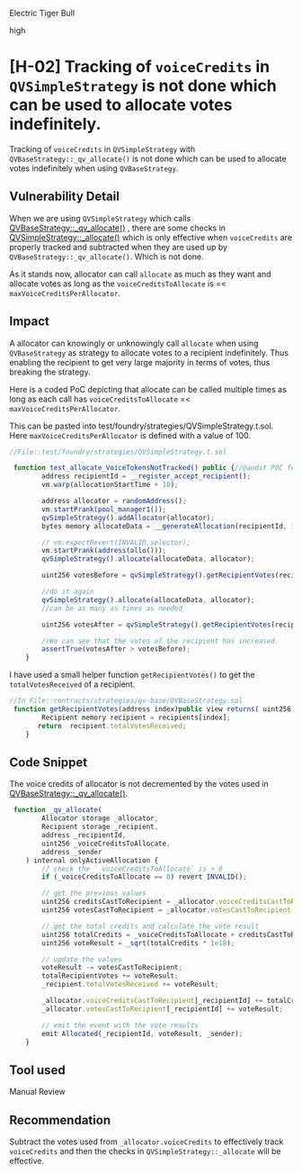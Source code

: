 Electric Tiger Bull

high

# [H-02] Tracking of `voiceCredits` in `QVSimpleStrategy` is not done which can be used to allocate votes indefinitely.

Tracking of `voiceCredits` in `QVSimpleStrategy` with `QVBaseStrategy::_qv_allocate()`  is not done  which can be used to allocate votes indefinitely when using `QVBaseStrategy`. 

## Vulnerability Detail

When we are using `QVSimpleStrategy`  which calls [QVBaseStrategy::_qv_allocate()](https://github.com/sherlock-audit/2023-09-Gitcoin/blob/6430c8004017e96ae2f5aac365bdefd0b6eeea72/allo-v2/contracts/strategies/qv-base/QVBaseStrategy.sol#L506C4-L534C6) , there are some checks in [QVSimpleStrategy::_allocate()]() which is only effective when `voiceCredits` are properly tracked and subtracted when they are used up by `QVBaseStrategy::_qv_allocate()`. Which is not done.

As it stands now, allocator can call `allocate` as much as they want and allocate votes as long as the `voiceCreditsToAllocate` is =< `maxVoiceCreditsPerAllocator`.

## Impact

A allocator can knowingly or unknowingly call `allocate` when using `QVBaseStrategy` as strategy to allocate votes to a recipient indefinitely. Thus enabling the recipient to get very large majority in terms of votes, thus breaking the strategy.

Here is a coded PoC depicting that allocate can be called multiple times as long as each call has `voiceCreditsToAllocate`  =< `maxVoiceCreditsPerAllocator`.

This can be pasted into test/foundry/strategies/QVSimpleStrategy.t.sol. Here `maxVoiceCreditsPerAllocator` is defined with a value of 100.

```javascript
//File::test/foundry/strategies/QVSimpleStrategy.t.sol

 function test_allocate_VoiceTokensNotTracked() public {//@audit POC for QVSimpleStrategy-issue-1
        address recipientId = __register_accept_recipient();
        vm.warp(allocationStartTime + 10);

        address allocator = randomAddress();
        vm.startPrank(pool_manager1());
        qvSimpleStrategy().addAllocator(allocator);
        bytes memory allocateData = __generateAllocation(recipientId, 100);

        // vm.expectRevert(INVALID.selector);
        vm.startPrank(address(allo()));
        qvSimpleStrategy().allocate(allocateData, allocator);

        uint256 votesBefore = qvSimpleStrategy().getRecipientVotes(recipientId);

        //do it again
        qvSimpleStrategy().allocate(allocateData, allocator);
        //can be as many as times as needed

        uint256 votesAfter = qvSimpleStrategy().getRecipientVotes(recipientId);

        //We can see that the votes of the recipient has increased.
        assertTrue(votesAfter > votesBefore);        
    }
```
I have used a small helper function `getRecipientVotes()` to get the `totalVotesReceived` of a recipient.
```javascript
//In File::contracts/strategies/qv-base/QVBaseStrategy.sol
 function getRecipientVotes(address index)public view returns( uint256){
        Recipient memory recipient = recipients[index];
       return  recipient.totalVotesReceived;
    }
```

## Code Snippet

The voice credits of allocator is not decremented by the votes used in [QVBaseStrategy::_qv_allocate()](https://github.com/sherlock-audit/2023-09-Gitcoin/blob/6430c8004017e96ae2f5aac365bdefd0b6eeea72/allo-v2/contracts/strategies/qv-base/QVBaseStrategy.sol#L506C4-L534C6).

```javascript
 function _qv_allocate(
        Allocator storage _allocator,
        Recipient storage _recipient,
        address _recipientId,
        uint256 _voiceCreditsToAllocate,
        address _sender
    ) internal onlyActiveAllocation {
        // check the `_voiceCreditsToAllocate` is > 0
        if (_voiceCreditsToAllocate == 0) revert INVALID();

        // get the previous values
        uint256 creditsCastToRecipient = _allocator.voiceCreditsCastToRecipient[_recipientId];
        uint256 votesCastToRecipient = _allocator.votesCastToRecipient[_recipientId];

        // get the total credits and calculate the vote result
        uint256 totalCredits = _voiceCreditsToAllocate + creditsCastToRecipient;
        uint256 voteResult = _sqrt(totalCredits * 1e18);

        // update the values
        voteResult -= votesCastToRecipient;
        totalRecipientVotes += voteResult;
        _recipient.totalVotesReceived += voteResult;

        _allocator.voiceCreditsCastToRecipient[_recipientId] += totalCredits;
        _allocator.votesCastToRecipient[_recipientId] += voteResult;

        // emit the event with the vote results
        emit Allocated(_recipientId, voteResult, _sender);
    }
```

## Tool used

Manual Review

## Recommendation

Subtract the votes used from `_allocator.voiceCredits` to effectively track `voiceCredits` and then the checks in `QVSimpleStrategy::_allocate` will be effective.